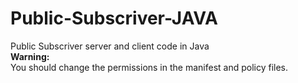 # Public-Subscriver-JAVA
Public Subscriver server and client code in Java<br/>
__Warning:__<br/> You should change the permissions in the manifest and policy files.
